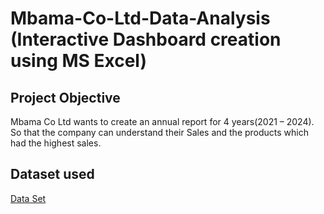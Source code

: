 # Mbama-Co-Ltd-Data-Analysis (Interactive Dashboard creation using MS Excel)
## Project Objective 
Mbama Co Ltd wants to create an annual report for 4 years(2021 – 2024). So that the company can understand their Sales and the products which had the highest sales. 
## Dataset used 
<a href=”https://github.com/chuksmbama/Profit-and-sales-dashboard/blob/main/Data%20Set.xlsx”>Data Set </a>
